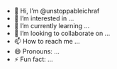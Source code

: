 - 👋 Hi, I’m @unstoppableichraf
- 👀 I’m interested in ...
- 🌱 I’m currently learning ...
- 💞️ I’m looking to collaborate on ...
- 📫 How to reach me ...
- 😄 Pronouns: ...
- ⚡ Fun fact: ...

<!---
unstoppableichraf/unstoppableichraf is a ✨ special ✨ repository because its `README.md` (this file) appears on your GitHub profile.
You can click the Preview link to take a look at your changes.
--->
